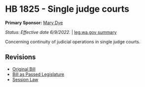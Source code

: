 # HB 1825 - Single judge courts
**Primary Sponsor:** [Mary Dye](/person/leg/mary.dye.md)

*Status: Effective date 6/9/2022.* | [leg.wa.gov summary](https://app.leg.wa.gov/billsummary?BillNumber=1825&Year=2021)

Concerning continuity of judicial operations in single judge courts.

## Revisions
* [Original Bill](1/)
* [Bill as Passed Legislature](1/)
* [Session Law](1/)